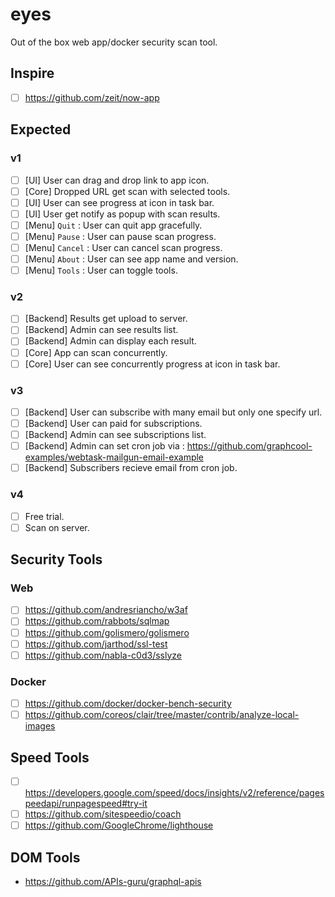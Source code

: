 # eyes
Out of the box web app/docker security scan tool.

## Inspire
- [ ] https://github.com/zeit/now-app

## Expected
### v1
- [ ] [UI] User can drag and drop link to app icon.
- [ ] [Core] Dropped URL get scan with selected tools.
- [ ] [UI] User can see progress at icon in task bar.
- [ ] [UI] User get notify as popup with scan results.
- [ ] [Menu] `Quit` : User can quit app gracefully.
- [ ] [Menu] `Pause` : User can pause scan progress.
- [ ] [Menu] `Cancel` : User can cancel scan progress.
- [ ] [Menu] `About` : User can see app name and version.
- [ ] [Menu] `Tools` : User can toggle tools.

### v2
- [ ] [Backend] Results get upload to server.
- [ ] [Backend] Admin can see results list.
- [ ] [Backend] Admin can display each result.
- [ ] [Core] App can scan concurrently.
- [ ] [Core] User can see concurrently progress at icon in task bar.

### v3
- [ ] [Backend] User can subscribe with many email but only one specify url.
- [ ] [Backend] User can paid for subscriptions.
- [ ] [Backend] Admin can see subscriptions list.
- [ ] [Backend] Admin can set cron job via : https://github.com/graphcool-examples/webtask-mailgun-email-example
- [ ] [Backend] Subscribers recieve email from cron job.

### v4
- [ ] Free trial.
- [ ] Scan on server.

## Security Tools
### Web
- [ ] https://github.com/andresriancho/w3af
- [ ] https://github.com/rabbots/sqlmap
- [ ] https://github.com/golismero/golismero
- [ ] https://github.com/jarthod/ssl-test
- [ ] https://github.com/nabla-c0d3/sslyze

### Docker
- [ ] https://github.com/docker/docker-bench-security
- [ ] https://github.com/coreos/clair/tree/master/contrib/analyze-local-images

## Speed Tools
- [ ] https://developers.google.com/speed/docs/insights/v2/reference/pagespeedapi/runpagespeed#try-it
- [ ] https://github.com/sitespeedio/coach
- [ ] https://github.com/GoogleChrome/lighthouse

## DOM Tools
- https://github.com/APIs-guru/graphql-apis

